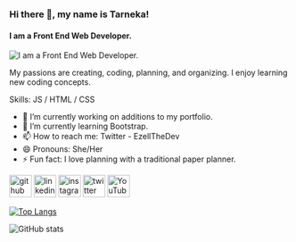 ### Hi there 👋, my name is Tarneka!
#### I am a Front End Web Developer.
![I am a Front End Web Developer.](https://pbs.twimg.com/profile_banners/1272380788374417412/1639115001/1500x500)

My passions are creating, coding, planning, and organizing. I enjoy learning new coding concepts.

Skills: JS / HTML / CSS

- 🔭 I’m currently working on additions to my portfolio.  
- 🌱 I’m currently learning Bootstrap. 
- 📫 How to reach me: Twitter - EzellTheDev 
- 😄 Pronouns: She/Her 
- ⚡ Fun fact: I love planning with a traditional paper planner.  


[<img src='https://cdn.jsdelivr.net/npm/simple-icons@3.0.1/icons/github.svg' alt='github' height='40'>](https://github.com/trezell85)  [<img src='https://cdn.jsdelivr.net/npm/simple-icons@3.0.1/icons/linkedin.svg' alt='linkedin' height='40'>](https://www.linkedin.com/in/tarneka-ezell/)  [<img src='https://cdn.jsdelivr.net/npm/simple-icons@3.0.1/icons/instagram.svg' alt='instagram' height='40'>](https://www.instagram.com/EzellTheDev/)  [<img src='https://cdn.jsdelivr.net/npm/simple-icons@3.0.1/icons/twitter.svg' alt='twitter' height='40'>](https://twitter.com/EzellTheDev)  [<img src='https://cdn.jsdelivr.net/npm/simple-icons@3.0.1/icons/youtube.svg' alt='YouTube' height='40'>](https://www.youtube.com/channel/HlJoexghgE7YVeiAhV_6Qg)  

[![Top Langs](https://github-readme-stats.vercel.app/api/top-langs/?username=trezell85)](https://github.com/anuraghazra/github-readme-stats)

![GitHub stats](https://github-readme-stats.vercel.app/api?username=trezell85&show_icons=true&count_private=true)  



